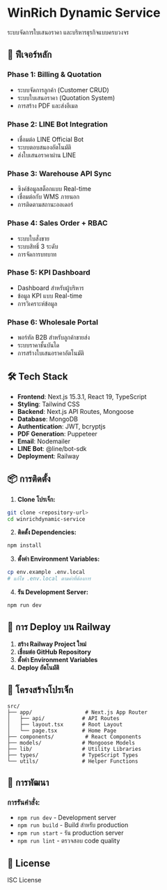 # WinRich Dynamic Service

ระบบจัดการใบเสนอราคา และบริหารธุรกิจแบบครบวงจร

## 🚀 ฟีเจอร์หลัก

### Phase 1: Billing & Quotation
- ระบบจัดการลูกค้า (Customer CRUD)
- ระบบใบเสนอราคา (Quotation System)
- การสร้าง PDF และส่งอีเมล

### Phase 2: LINE Bot Integration
- เชื่อมต่อ LINE Official Bot
- ระบบตอบสนองอัตโนมัติ
- ส่งใบเสนอราคาผ่าน LINE

### Phase 3: Warehouse API Sync
- ซิงค์ข้อมูลสต็อกแบบ Real-time
- เชื่อมต่อกับ WMS ภายนอก
- การติดตามสถานะออเดอร์

### Phase 4: Sales Order + RBAC
- ระบบใบสั่งขาย
- ระบบสิทธิ์ 3 ระดับ
- การจัดการบทบาท

### Phase 5: KPI Dashboard
- Dashboard สำหรับผู้บริหาร
- ข้อมูล KPI แบบ Real-time
- การวิเคราะห์ข้อมูล

### Phase 6: Wholesale Portal
- พอร์ทัล B2B สำหรับลูกค้าขายส่ง
- ระบบราคาชั้นบันได
- การสร้างใบเสนอราคาอัตโนมัติ

## 🛠️ Tech Stack

- **Frontend**: Next.js 15.3.1, React 19, TypeScript
- **Styling**: Tailwind CSS
- **Backend**: Next.js API Routes, Mongoose
- **Database**: MongoDB
- **Authentication**: JWT, bcryptjs
- **PDF Generation**: Puppeteer
- **Email**: Nodemailer
- **LINE Bot**: @line/bot-sdk
- **Deployment**: Railway

## 📦 การติดตั้ง

1. **Clone โปรเจ็ก:**
```bash
git clone <repository-url>
cd winrichdynamic-service
```

2. **ติดตั้ง Dependencies:**
```bash
npm install
```

3. **ตั้งค่า Environment Variables:**
```bash
cp env.example .env.local
# แก้ไข .env.local ตามค่าที่ต้องการ
```

4. **รัน Development Server:**
```bash
npm run dev
```

## 🚀 การ Deploy บน Railway

1. **สร้าง Railway Project ใหม่**
2. **เชื่อมต่อ GitHub Repository**
3. **ตั้งค่า Environment Variables**
4. **Deploy อัตโนมัติ**

## 📁 โครงสร้างโปรเจ็ก

```
src/
├── app/                 # Next.js App Router
│   ├── api/            # API Routes
│   ├── layout.tsx      # Root Layout
│   └── page.tsx        # Home Page
├── components/          # React Components
├── models/             # Mongoose Models
├── lib/                # Utility Libraries
├── types/              # TypeScript Types
└── utils/              # Helper Functions
```

## 🔧 การพัฒนา

### การรันคำสั่ง:
- `npm run dev` - Development server
- `npm run build` - Build สำหรับ production
- `npm run start` - รัน production server
- `npm run lint` - ตรวจสอบ code quality

## 📝 License

ISC License
